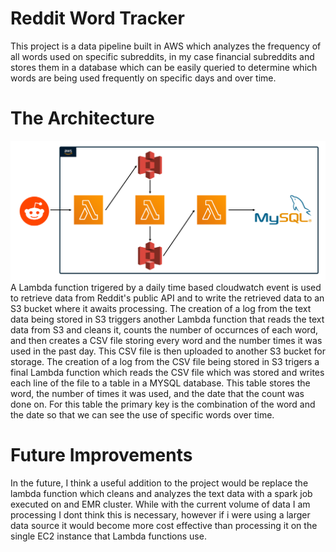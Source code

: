 # Reddit Word Tracker
This project is a data pipeline built in AWS which analyzes the frequency of all words used on specific subreddits, in my case financial subreddits and stores them in a database which can be easily queried to determine which words are being used frequently on specific days and over time.
  
  
# The Architecture
![Architecture Design](Architecture.png)
A Lambda function trigered by a daily time based cloudwatch event is used to retrieve data from Reddit's public API and to write the retrieved data to an S3 bucket where it awaits processing. The creation of a log from the text data being stored in S3 triggers another Lambda function that reads the text data from S3 and cleans it, counts the number of occurnces of each word, and then creates a CSV file storing every word and the number times it was used in the past day. This CSV file is then uploaded to another S3 bucket for storage. The creation of a log from the CSV file being stored in S3 trigers a final Lambda function which reads the CSV file which was stored and writes each line of the file to a table in a MYSQL database. This table stores the word, the number of times it was used, and the date that the count was done on. For this table the primary key is the combination of the word and the date so that we can see the use of specific words over time.
  
    
# Future Improvements
In the future, I think a useful addition to the project would be replace the lambda function which cleans and analyzes the text data with a spark job executed on and EMR cluster. While with the current volume of data I am processing I dont think this is necessary, however if i were using a larger data source it would become more cost effective than processing it on the single EC2 instance that Lambda functions use.
